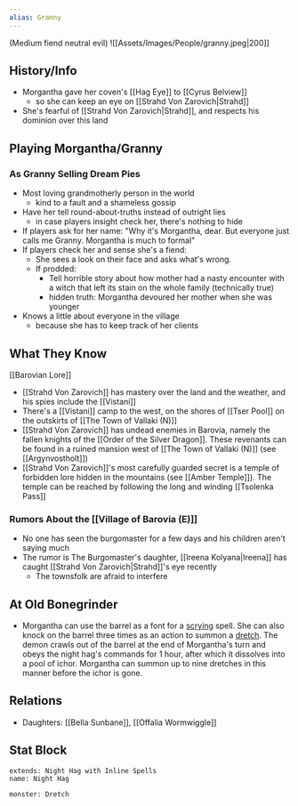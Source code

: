```yaml
---
alias: Granny
---
```

(Medium fiend neutral evil)
![[Assets/Images/People/granny.jpeg|200]]
## History/Info
- Morgantha gave her coven's [[Hag Eye]] to [[Cyrus Belview]]
	- so she can keep an eye on [[Strahd Von Zarovich|Strahd]]
- She's fearful of [[Strahd Von Zarovich|Strahd]], and respects his dominion over this land

## Playing Morgantha/Granny
### As Granny Selling Dream Pies
- Most loving grandmotherly person in the world
	- kind to a fault and a shameless gossip
- Have her tell round-about-truths instead of outright lies
	- in case players insight check her, there's nothing to hide
- If players ask for her name: "Why it's Morgantha, dear. But everyone just calls me Granny. Morgantha is much to formal"
- If players check her and sense she's a fiend:
	- She sees a look on their face and asks what's wrong.
	- If prodded:
		- Tell horrible story about how mother had a nasty encounter with a witch that left its stain on the whole family (technically true)
		- hidden truth: Morgantha devoured her mother when she was younger
- Knows a little about everyone in the village
	- because she has to keep track of her clients

## What They Know
[[Barovian Lore]]
- [[Strahd Von Zarovich]] has mastery over the land and the weather, and his spies include the [[Vistani]]
- There's a [[Vistani]] camp to the west, on the shores of [[Tser Pool]] on the outskirts of [[The Town of Vallaki (N)]]
- [[Strahd Von Zarovich]] has undead enemies in Barovia, namely the fallen knights of the [[Order of the Silver Dragon]]. These revenants can be found in a ruined mansion west of [[The Town of Vallaki (N)]] (see [[Argynvostholt]])
- [[Strahd Von Zarovich]]'s most carefully guarded secret is a temple of forbidden lore hidden in the mountains (see [[Amber Temple]]). The temple can be reached by following the long and winding [[Tsolenka Pass]]

### Rumors About the [[Village of Barovia (E)]]
- No one has seen the burgomaster for a few days and his children aren't saying much
- The rumor is The Burgomaster's daughter, [[Ireena Kolyana|Ireena]] has caught [[Strahd Von Zarovich|Strahd]]'s eye recently
	- The townsfolk are afraid to interfere

## At Old Bonegrinder
- Morgantha can use the barrel as a font for a [scrying](http://longo.com.br/5e/spells.html#scrying_phb) spell. She can also knock on the barrel three times as an action to summon a [dretch](http://longo.com.br/5e/bestiary.html#dretch_mm). The demon crawls out of the barrel at the end of Morgantha's turn and obeys the night hag's commands for 1 hour, after which it dissolves into a pool of ichor. Morgantha can summon up to nine dretches in this manner before the ichor is gone.

## Relations
- Daughters: [[Bella Sunbane]], [[Offalia Wormwiggle]]

## Stat Block

```statblock
extends: Night Hag with Inline Spells
name: Night Hag
```

```statblock
monster: Dretch
```

```dataviewjs
```
